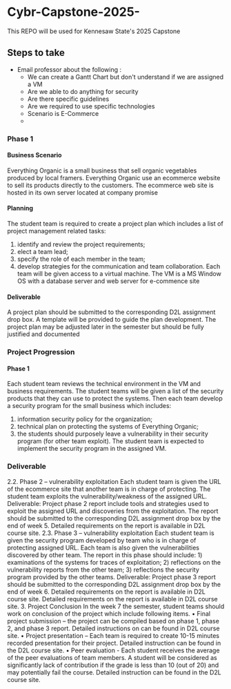 # Cybr-Capstone-2025-
This REPO will be used for Kennesaw State's 2025 Capstone 
## Steps to take 
- Email professor about the following : 
    - We can create a Gantt Chart but don't understand if we are assigned a VM
    - Are we able to do anything for security 
    - Are there specific guidelines 
    - Are we required to use specific technologies 
    - Scenario is E-Commerce 
    -  
### Phase 1 
#### Business Scenario 
Everything Organic is a small business that sell organic vegetables produced
by local framers. Everything Organic use an ecommerce website to sell its products directly to
the customers. The ecommerce web site is hosted in its own server located at company promise
#### Planning  
The student team is required to create a project plan which includes a list of project
management related tasks: 
1) identify and review the project requirements; 
2) elect a team lead;
3) specify the role of each member in the team; 
4) develop strategies for the communication and
team collaboration.
Each team will be given access to a virtual machine. The VM is a MS Window OS with a
database server and web server for e-commence site
#### Deliverable 
A project plan should be submitted to the corresponding D2L assignment drop box.
A template will be provided to guide the plan development. The project plan may be adjusted
later in the semester but should be fully justified and documented

### Project Progression 
#### Phase 1 
Each student team reviews the technical environment in the VM and business requirements. The
student teams will be given a list of the security products that they can use to protect the systems.
Then each team develop a security program for the small business which includes: 
1) information security policy for the organization; 
2) technical plan on protecting the systems of Everything Organic;
3) the students should purposely leave a vulnerability in their security program (for other team exploit). The student team is expected to implement the security program in the assigned VM.

### Deliverable 
2.2. Phase 2 – vulnerability exploitation
Each student team is given the URL of the ecommerce site that another team is in charge of
protecting. The student team exploits the vulnerability/weakness of the assigned URL.
Deliverable: Project phase 2 report include tools and strategies used to exploit the assigned URL
and discoveries from the exploitation. The report should be submitted to the corresponding D2L
assignment drop box by the end of week 5. Detailed requirements on the report is available in
D2L course site.
2.3. Phase 3 – vulnerability exploitation
Each student team is given the security program developed by team who is in charge of
protecting assigned URL. Each team is also given the vulnerabilities discovered by other team.
The report in this phase should include: 1) examinations of the systems for traces of exploitation;
2) reflections on the vulnerability reports from the other team; 3) reflections the security program
provided by the other teams.
Deliverable: Project phase 3 report should be submitted to the corresponding D2L assignment
drop box by the end of week 6. Detailed requirements on the report is available in D2L course
site. Detailed requirements on the report is available in D2L course site.
3. Project Conclusion
In the week 7 the semester, student teams should work on conclusion of the project which
include following items.
• Final project submission – the project can be compiled based on phase 1, phase 2, and
phase 3 report. Detailed instructions on can be found in D2L course site.
• Project presentation – Each team is required to create 10-15 minutes recorded
presentation for their project. Detailed instruction can be found in the D2L course site.
• Peer evaluation - Each student receives the average of the peer evaluations of team
members. A student will be considered as significantly lack of contribution if the grade is
less than 10 (out of 20) and may potentially fail the course. Detailed instruction can be
found in the D2L course site.